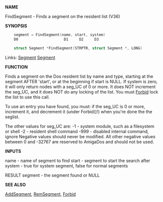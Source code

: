 
**NAME**

FindSegment - Finds a segment on the resident list (V36)

**SYNOPSIS**

```c
    segment = FindSegment(name, start, system)
    D0                     D1     D2     D3

    struct Segment *FindSegment(STRPTR, struct Segment *, LONG)

```
Links: [Segment](_0078.md) [Segment](_0078.md) 

**FUNCTION**

Finds a segment on the Dos resident list by name and type, starting
at the segment AFTER 'start', or at the beginning if start is NULL.
If system is zero, it will only return nodes with a seg_UC of 0
or more.  It does NOT increment the seg_UC, and it does NOT do any
locking of the list.  You must [Forbid](../exec/Forbid.md) lock the list to use this
call.

To use an entry you have found, you must: if the seg_UC is 0 or more,
increment it, and decrement it (under Forbid()!) when you're done
the the seglist.

The other values for seg_UC are:
-1   - system module, such as a filesystem or shell
-2   - resident shell command
-999 - disabled internal command, ignore
Negative values should never be modified.  All other negative
values between 0 and -32767 are reserved to AmigaDos and should not
be used.

**INPUTS**

name   - name of segment to find
start  - segment to start the search after
system - true for system segment, false for normal segments

RESULT
segment - the segment found or NULL

**SEE ALSO**

[AddSegment](AddSegment.md), [RemSegment](RemSegment.md), [Forbid](../exec/Forbid.md)
